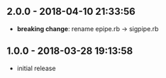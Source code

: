 ## 2.0.0 - 2018-04-10 21:33:56

* **breaking change**: rename epipe.rb -> sigpipe.rb

## 1.0.0 - 2018-03-28 19:13:58

* initial release
